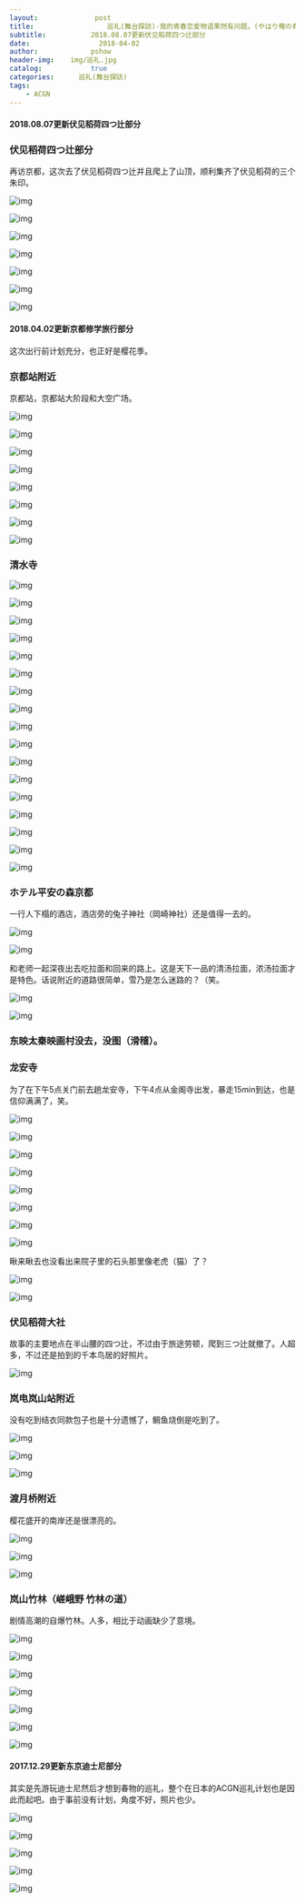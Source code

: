 ```yaml
---
layout:              post
title:                  巡礼(舞台探訪)-我的青春恋爱物语果然有问题。(やはり俺の青春ラブコメはまちがっている。)
subtitle:           2018.08.07更新伏见稻荷四つ辻部分
date:                 2018-04-02
author:             pshow
header-img:    img/巡礼.jpg
catalog:            true
categories:      巡礼(舞台探訪)
tags:
    - ACGN
---
```


#### 2018.08.07更新伏见稻荷四つ辻部分

### 伏见稻荷四つ辻部分

再访京都，这次去了伏见稻荷四つ辻并且爬上了山顶，顺利集齐了伏见稻荷的三个朱印。

![img](https://k3qpcq.bn.files.1drv.com/y4mWVwGwrbJ3HIlQ70MP-ZgpKS4xd5h0z6dUvpm8PO59LT6g01q3URliXhLCVqOrjqgsC_zWYwTy64VSS400xdAKI2k2fXH40GpF8-76Qhp9TsWMW-M5KF3S7zPDVJR85ywTut3GziXbzanYXUntI57o4awmaRs9I2b8MvPp85bJPuItkbUJVYb5llVeQDkMow5IuILNIwOqCRyvkCh49lG-A?width=4032&height=5290&cropmode=none)

![img](https://lhqycq.bn.files.1drv.com/y4mBHAmGOEGikdm6lHzjqLdpRdM1vi0XECxSZaFPhLeo5kdEoq8uEih62WYS4jawxJCLDX5mUMOxgbdtodRCdnIEbKAVG60sgWQwkR0F_E2uVTbAZoM2GoZiLKOwFa7eHdYI7yZHKNhOBesHJfG90vRgqbmrc4ku8MQjq_mMaGUbyRbdipoiDs9gOmqPuYb62nPVUwuuddgA-x9DS7F_xrbMw?width=4032&height=5290&cropmode=none)

![img](https://lhqzcq.bn.files.1drv.com/y4m7SN6V3AP5fWznSmm6FHXpIdAk7xMQWX6tzz-gNMrBuwM6KZa4dFsgxwLBO-nUQLIJIM-GI_T9of4i6cM5gchPpSRl6DznphApOJfWjL42lKxESj4S-Xqybfy2OvobZAIBokrD4b_ClsQOCBX30-lzvCrMfw9AC4Kqu33-MIKPDvTHI1zDaq4hXgWokE0AvfMoctLmuFTx8nWUHQ3DsSxWA?width=4032&height=5290&cropmode=none)

![img](https://lhqwcq.bn.files.1drv.com/y4mS-if03zErcjWxuh70V_KIhIg8wUVZvcjJ47cX8Wvyky6Pus8cZ-SrMpLcB_jnbMmPA_CXDfi1iSMT2C8vdGYNkR0cVI1mB1vV5qXaBmpkRY-6kcRtPKygDf17_FgrtkOkG1Nh_vwwW9n0xUhn-CIq_FhskADrR1q2EGXZnCadFiRbWfG-VTHCx71Tx7bXvIL2rHETdAHZQKX0iAcOYGzNg?width=4032&height=5290&cropmode=none)

![img](https://lhq1cq.bn.files.1drv.com/y4mbDEpYnNKj9FVKEWGUk-tPMWjARHWbAyh3ZeKZUwCwIhOIqbOZc44M69MIyW82JjPRcAT2SS7Uh3JakibNguDzvCxffGesuiaHrSlr26fYfkXjJddV61k-2AO-TepZ-MYdNFblSY1GMIOlcNHncKbyZfaeKf2pYZMfZwzl7q8edDpI-gwIApb6YpL2DqNsZcSZ9vUwDTlKZW7C1XWF2KpJw?width=4032&height=5290&cropmode=none)

![img](https://k3qocq.bn.files.1drv.com/y4mSTSEEzfs_bqW0e6gzIjKWWuNap4GI6p8EswccjVk2v2k4b4hhYBZAMLMOJCsI-0GODL0Oud4vI6xy-NbF3NB3yGs2DxkGN_Mee3PNfYMHLUHL5QtO5Ick6mYxkuA02Ov-uO4AU3Qye9Rh50QSj5QGlnTQvt9RelG9rOntmcm8h_ZMqJi8yhnNyFTKiDAEqjJ_CEsREpHAKNnkceIrwmD_A?width=4032&height=5290&cropmode=none)

![img](https://lhqxcq.bn.files.1drv.com/y4mDnHJ-LMy_1v58FlzD7C8-whUJGxudCNTj3EW_jiKC-w76afDgNoPkiQsMMTzDHapQ0SpMKIA-jmM3vQXvz-QSP4pE0IC24eJu4IDHWBExTwU0irThVA3EzqzIYpi3cJOkdn0umapOG7rEEKsKJZp61Qh-xBjgFtA4Te1NiUJU7XA8l75sTWd0DgVpQAEQrGqPDPdAn_QokHknIAYPhAGfg?width=3500&height=4518&cropmode=none)



####  2018.04.02更新京都修学旅行部分

这次出行前计划充分，也正好是樱花季。

### 京都站附近

京都站，京都站大阶段和大空广场。

![img](https://o8y6nw.bn.files.1drv.com/y4mBAa7pCEVp3Gvn_xGT_piFkUPwaMuohO0QrNIdswwg7UejxAU_IRw4osrYSNHD-sdQTIFzOI1-Xg0j5LHxBmkEa5yaCI9q3BEAujNOnom6F5ewBogDKBV008pTkP255ClgHV7RFl9GTgX0BEyUS9P9axP-2nx6IunNkrN6DQXZz2Rk6h2U5SnbIwksh1UQRHArRk5gteky7ACyU_CY_s82g?width=1200&height=1598&cropmode=none)

![img](https://m8afkg.bn.files.1drv.com/y4m7gBuUcXb7UA6LYsfCJHOzam3DTXAQxmPDTFG0ghBWV3s5DEkvnPlLON5pJhuKIDXCFYTvOOo2OeKfGGtp0R5xJbxhotOTNxJR7A785-Tfu-E5gY8KJPRmITSrQPXvLUAq4Sv_PgmjoLlCccW3nSsZzvJiR6gtHhH8VUCDUdcZTRytw5HeWZ0ayey2xjvWky7zCl6_yh-RtqUhD5Y9Gfr1g?width=750&height=984&cropmode=none)

![img](https://m8adkg.bn.files.1drv.com/y4m8mlyIN_ixGT6fk4NsnmXMwybnbppaQvtdL5ZB0ocC1M45BA7TUKW-JjsAMhIrhDHRzHUa2WBCBMy_Xri8Vm4zrqH5isr9noTNpNbGz50lhMuqEFHGgiqBJdJ63dpI33l_vh0lJJgkEckx2ZHdk6WERtJ9vKdq7Xtg7zqjBO9ppwSwJwbW7xDXMgvWbPWbacI_X6j1qIhKu1SeKJjqXjpoQ?width=750&height=984&cropmode=none)

![img](https://m8ahkg.bn.files.1drv.com/y4mvlQKTf7cj5-_Z53tlDdpXix7x58aPNeXYrWVbACQ3kIR7P5atnDW24HA091l0dR7V5qKvxYkOwGV7HDeIp0ecu-4G8gGgU_wsxKmAECpPlqhQMtmz_IzpT8lugEn5AxxiBd2sS0TvkrH78RI_76JPRbZRQ81OXpDOA10VM4ddpm3RbVmuDu1_8wAVf0PuY9UsPKY_juFVYSMkp-O1XD9Wg?width=1200&height=1598&cropmode=none)

![img](https://m8aakg.bn.files.1drv.com/y4mTIowzNaqexhFADZ4j6q9zrfXqaO_QCf_6r3rozQTPgBplMi1IBhu4RR5Q0xLP6gP7nfNj5BEwe1KGbbl8YTpDqOIcyVSL8FoY8h2HCe0VkWV6cy0pTsa5yFtjG2S5rAZzaYztPkz7ZZ5cmqyzIdUnVL446h1GmLZuV9fvx_HPEKSR6WCBMVF4pRQuPw0TryJBfFP5Km9ZlcQKnK0_QV7kA?width=750&height=984&cropmode=none)

![img](https://osy2nw.bn.files.1drv.com/y4m4Ii9InNnidiXAZNHUcLD14sFE2iCYBmZvqIxNMJaQCF2sh2pQt7IqQGfyqJbTuj8rFbV2XTKyuuvHjx3HXM5zhtYaVWJNWGnxiMeP1NdUQsBJfeWNM-S0mqQNTcvTfoS68uX6t2WX3hAA22PHxZpO3Jwkewt-7QpO-MxDwUZjGmAOc3P6-phAzoiRo1VdwJpNW9UWcBjfSKPRIWjvVBgnw?width=750&height=984&cropmode=none)

![img](https://m8agkg.bn.files.1drv.com/y4msYbbcyk0tbkyEf4TVQFr0Y7i0nveBggGkHqv42SJefPRXCv2rAnuZNSZ9o1-UoIRGwYJ25wP_cRRUfye2odGt1DpQYcvIvhls8bG2i9ehDmleESg8R6Lvcj0eSIf-8VyLLIjnVH1PNlblRxEWBUjenTnuKmU3tjBne_cnSb79CGvjaf0-o7ZrJ1lo3BHEFyhqWE6s5jdLwfKGjzSEz3M2w?width=750&height=984&cropmode=none)

![img](https://msatkg.bn.files.1drv.com/y4mnlygAN_YLmEbFN7IvKWMfLdvhZ7WYb9vsSxu4XTymtJKSjtyXIQt08l5i-H6omL_z19ly29fEzdsyYTaaaRRLJ5qDiFzM21DOEcVh4rNxT4zEn8a0Lyi3DmYYi9IpQ-7TvZe7eTNg0R5GjhqyKaUVgmArgZ72NStXSzQs4vDS5ZRvNi7eDr4ojMruVlljEO9DO-ucc73PZH6jLnKTZYSEg?width=750&height=984&cropmode=none)

### 清水寺

![img](https://o8y5nw.bn.files.1drv.com/y4moZ7QweSa3ROKr7l5hFpyCgHlAqs2tnII11S54uETTvgU49zp3hjmCfJW1B6hpqSTWmS0SqYWVCSkt4lUCrU8in6_4PeWDxW52fsYLyXhwjDLnA4NLpFrH2i-5eXiiA4MIaZ88QipGXtH2WgSHEazRHNkjONM3AzljAvrtO8PLVD1Pf3ANSu1wviFQRUULOn8ItE_VW9hwq2wDWwF2tfC9Q?width=1200&height=1598&cropmode=none)

![img](https://o8y1nw.bn.files.1drv.com/y4mE9uhT9FeA31WlNfhGWU9l_NT5qIZdpTinJb5ZBW-pGe0MsodgNf9V21EgNL_YOQz5czGCuntSshpnVbjnDqYmQ9vF9F8rgMydbQu7asIsbWIh9i6I2Yl3Mt9Ja4ZmvIQnk17eRxrM4aA4aKdhR1DDVwBFJJsaEHYgbnzOyJ2ShgRk2-RCBs1l_snTxkfXgtDGNBthL6vopkMQDceMPDXEg?width=750&height=984&cropmode=none)

![img](https://o8yunw.bn.files.1drv.com/y4mpjHHQGnoZlBJZt0z0UuRBrD4ahwqpbsOsSErRgD-cscdSqmROMEexi6IYxuBghW4j_uFLzg6hs6vsCQGdZUqEHpg1_rdzYEEt75skO8ZQPrrTb4acF9Y99FCTJQVHmgpDiZPzHlO2MxqELcaTvkshXTLPpGifm69Y0B7ooSf0Ht8d7lQ6_-rOpVXltDdQNd40IKDhdq2Moeti70Ax8m-Mg?width=750&height=984&cropmode=none)

![img](https://o8y8nw.bn.files.1drv.com/y4mpdsjBVIB79zfXbdpuaz7Yl7mOUAl5nRVuuB_i_b2ryFvy-dUZ557M_QhlxFBvttbzQ3TS9Y8kG44OuWlq5guX8asiL6BOnwaJmOGWRco661t29axp7ZQGRIFkAnkgZS-xp5TMbmLdTpAglZIb3Y3B-1KpOP_qbeVLm2goGy9PGZ4iPSoYs0cEEd4s175wnM_bkMlxeSXg0yoGWImGAuc8A?width=750&height=984&cropmode=none)

![img](https://o8y7nw.bn.files.1drv.com/y4mZc-ycZfa8xWZcvou4oBC2Dh2Ej16nMEkj2BjPMRuLzw30i9zJkQ_5flmml1Jwj6_83PTwrncoMzU129BICcyBp21ZdD1Z_zN16e2_njmQrM1mZyL0ptqhmvTdDDnsopIVfEqdxrL1HU6rpa6lVKDmdHAY6_ie9-Kg6pCzOBOkfovaeNHaM9rEI3baGo7NaXH-o-GOXXeQksLpXKz9dhjoQ?width=750&height=984&cropmode=none)

![img](https://o8ytnw.bn.files.1drv.com/y4mWE2Ys7exZw2t6gDiLOrdxfjlzz-FrS1uyR4CQfmFGFWa4tPEu2lQmfJPvzkFprHRYbUvirx-7Xoc3OE_6YHLa77hatyC16aqpd27du6N00lGmQMINMniuoKgDLBWbHVlMlMykQ-O2sI1zWNlQD65JrgRimZlXTuVzewMqWRcHi0W7oWaPM_oxzNGhuNSRC7JDeQg_wXusYIpLVvLWjzeVA?width=750&height=984&cropmode=none)

![img](https://pmy4nw.bn.files.1drv.com/y4mlAJe1L5MRi5cnx72OV52kmcnxO4rxs1Tzc6ERC1aWHUdUILBhkkqyjrZVynzfgzkW93KExeiW-X9yoA8XHih-lYYIzhaTj4iXEuvTDnO8VpH6HzwMDuGP8BFvQRiZsHYZw5hQuFSs5Ul1NQxNhR1-Zp_nQJdB_bSnUAeBRWdjUxlaLbU32ETKXeYyywYdXOkAJlpjUxndxG7y8MaHwUERA?width=1200&height=1598&cropmode=none)

![img](https://pmy1nw.bn.files.1drv.com/y4mVP-fQ-RKdeJiH6zD3uhtuta7vxPMbcc1oMRyLKzMowsDtFJzLPBVlXHoG-ASRWXvJnbEbHmk3_D9CyDkc_ewfg9gq1psiX_9CzeO0z54uBd3vglY5sKlaU8ma5PN4vAXBzM5kTT1WBTGYXEKX_gZYixqIA3rdZ_ic--M30Ko4mWQmzYAXtJWcw97B4q11IsPWQ7TvOseNCnJIrQcJDeveg?width=1200&height=1598&cropmode=none)

![img](https://o8y4nw.bn.files.1drv.com/y4mFxAtJm-AO9Hj0a8s3IzSs49b_S9Okg4n4fj1X0_ZzULE3VkCGNBXYWiFRIdx-5Kx-Y6VvUjZX1g44V5ioQI0QjIcxavqDUU9Ie33e8IVl8-ryyvF7V-AgeFo4RQYAjQwwY7u73ML8_sKxemjQT3KYGiHmsRFqD_ERCbS3LFFQ04CKfGdC0g6Yq_XjTtU6rP3ugg08e59E1wcg-ZGSj2AuA?width=750&height=984&cropmode=none)

![img](https://o8y3nw.bn.files.1drv.com/y4mpbLpr4L4Sdr_zt-Fe-dPPLOFXhLeLwF-n0JfgP4GJ_XfyH3D6PA6seokMFnbQEjYsea3ZLjTrAVh58S4k1jGZalXR6punxqvsHCJ2Bq4o9pGxulMEngTZlUC-KybgmRv4eIDWeOt5tAk56ZU-IGSSnDP7mFkPpLGWsuvqUGSQ78pnsmX92tLaLW2NYSabrnvP_RdRDbhQXnH8K5WXdrIyA?width=1200&height=1598&cropmode=none)

![img](https://osy5nw.bn.files.1drv.com/y4mls-lkhbXWqlzoWvHbz0otCrJI36MfyxGKSopKFtsFQ7vX9YT6Ji1slnnLTQuYKLPu5sEM8JczdO39CZOr1ssMI-BJ4tjouYbj9ZPHWTWFGyZ5SmqwRsYVM24HWOnWmSUF9mVjh4xglh2l4S2bbovoqprSBD2Sj56jBizU0f8lY8kdCrmWQGTVWXYsB2WYkxKGi7B2QMoZhokjOKYVI1few?width=1200&height=1598&cropmode=none)

![img](https://qcafkg.bn.files.1drv.com/y4mgCJBvPbC-bSZvVMJ1SuhjOWY0tlFkItUb_qjqwgkfXEyMiunJpkudTzqnjoDmnkOLS4M2G4XtmHFQ6tNSdScrMiTITidUx9SCi-cgIeAPui53aJzWP3O3Neq22Zn44fgT6iB7-UaWTqU31Jh7NbeQes-QdC26clIQ3bl8XgcqQXj5b_nKP_gyEhbU0FpBFSmb9y03MQbm7QWAvsOV2LnTQ?width=750&height=984&cropmode=none)

![img](https://qcahkg.bn.files.1drv.com/y4m98p3yzgszTk-R1BFEfa9seOQHdLE7j2tgeBlc1NanYHz9kTg3JuDGiX59ZIIwt4PEzqhtTErKeawMRVbLTwi8UVkXpKr7saaWBkBiNE68cIh0nkqTbP_6iIp1AZ_qLKhbyrbHs3fPoZ11KGbrgetVJCenk0cW8GGFWh4OIQ12SNMAeSCfvjIaC2UfuXktZo3Rh_EKdeBSj8h8X8i-T7D9A?width=750&height=984&cropmode=none)

![img](https://osytnw.bn.files.1drv.com/y4mi7Ksbta7D8-ty6SugVetzV5fxAia53VExfHYOx0FMaL1MkpxE11sTfPjeBKDnqObGpy8g-gfLkLk5PdJ2-G0xMZBdkB69lvD89UJgybFyVG2o5MO7id1lXo6vvHJiVOuupVo6rBVKH14e3sqw6g8C-VSLXX4uSnx8Pgf9JB_tL9GRszBYPKqi4CIZIfyX34R0WBTwYGv9SuRQgRYMCgroA?width=750&height=984&cropmode=none)

![img](https://msabkg.bn.files.1drv.com/y4moqEnJmRWZhWcdSm3bCv_wr4W0H4C5K1NBkEcibvrzQM_M4eOiCCXTiJNdE5Ap9eFOhuHXXhR41pWnipJe_xRxqC8vpJq-g4vn4Ua9-Z2UWTUA68YtnLSRM9O4m6ex8Nath1gkH2CZg3mZ0IuvouCT17NlBacEh88KilSA2HDTXnQo9aLjeww-SheNWI7aHWZm3ZjF8SKCp4_ye0KtFwZGw?width=750&height=1423&cropmode=none)

![img](https://qcackg.bn.files.1drv.com/y4mKbQPlLkv4dvUYZ1xqK97OhhNo5WfvyF4FY2W76NWrRPYmsrvMzA-QLBBL-kMIFQ-RaESY2KRJ7LX6157Zggke7xgj0aItjellDWaljFUD1uVuwJVQ-GOzoLRLuJ-sQ3FfoGLduQibPKYNTebcSs4oRNJAMZFjehd8JQ3Wrg-cfMzjXV78y6OpzjAkmQKP2sGKymrDeZLjQ7hk1rBNqsKuA?width=750&height=984&cropmode=none)

![img](https://msackg.bn.files.1drv.com/y4miYVvJYgNF9RKKGvUgpWZjp7lLlCIfxuP1124Vh_2U0WSBm8QcS9xpGFvEcA8o3Hn2SzY1CRUj1-SYa9dOGmFomDJvYVsnKgxbx_YNzA1yLKUWnBJwngj-ApEADIPtuYGaHkCvPvdZaXiK3Hgw8X21Ps2CupeoPCRZ9PomNpSO3E8ggliAaGg7IEYjpBfHqhyJggZDPe8xoUABy5eVfXpCA?width=1200&height=1598&cropmode=none)

### ホテル平安の森京都

一行人下榻的酒店，酒店旁的兔子神社（岡崎神社）还是值得一去的。

![img](https://m8askg.bn.files.1drv.com/y4mhOF372v22gLtvhJ9cJy7buOKcSzbj1GYUsaZJ04YfL9cvDxYViGqwR9mToTteTK0Uebi8HCpdG3sevThrcHSo5j6d-JFqq988djdC4GmvKZ4eOjaJFDgp9I5vaFtC1E6CywECMbspomnuuwk6Wz7LbgvAhdW2WKDbOrF5FfO-5Z3Dfua18LOuDJyjxWsPGi7z-yeExNJc2i0F3n9leCtxw?width=750&height=984&cropmode=none)

![img](https://qcaakg.bn.files.1drv.com/y4mZ2OqmxYLV6qvkZX2Ocv-z87f4gq-1TRnsSP94CiVQ09dLuWNwHs47Lc6t1xY_l9_WjjfGdM_09hFh6JzXdrzSFa9m2Gp7C1-_OAWLiCNWXLU3AW3Duv0kMwrV5rvwnBFyGfssmwxwMOFDDVcG-BMns4yvx-nAQCi_zlXuJT2UL7OPJqp2smcwuRoh0viz86NteO4awmVbthskjeI-P0Iaw?width=750&height=984&cropmode=none)

和老师一起深夜出去吃拉面和回来的路上。这是天下一品的清汤拉面，浓汤拉面才是特色。话说附近的道路很简单，雪乃是怎么迷路的？（笑。

![img](https://qcaekg.bn.files.1drv.com/y4mDigFvv0RfNF_rKUawJpQH1wQ4cswVElnTXnvGFYRwK8-9S5ISaNcg8HF-ELRaaerDIWbFQ3krClmk6Iu2yu3ISV5aEoOOMCY1A_pY1mOecWBYGdAEdxvxotz3hiFlQSCKCktaUX2vu4Olmf14EqSFbwXYvgjdjbfZxGzV6DqTER_Bakmx_PbtRExzX-Q7nPI9epOyjpLqHuJwUvISuRfXA?width=750&height=984&cropmode=none)

![img](https://qcadkg.bn.files.1drv.com/y4mN5mISJvGnI7Ar5hpfxOik-1pRWE_q7URUiRInuPzFsQ1jBESW_2lpSdnGpkWcVcbuQquW2AralwoeSi7pDh3_E4tA4_W7gMPWUXYWFbU9yki5qrnkY695m2L-a4EDEUb_yg-RL0girzL1DWHtQ0Hl8ip6mWzdOgSyiBmUQPKrwsihfc2R_q4d-wqSX0p8kqx9ureaXFXL2MRfEqeEa8JIQ?width=750&height=984&cropmode=none)

### 东映太秦映画村没去，没图（滑稽）。

### 龙安寺

为了在下午5点关门前去趟龙安寺，下午4点从金阁寺出发，暴走15min到达，也是信仰满满了，笑。

![img](https://pmy2nw.bn.files.1drv.com/y4mTedfeglmMa1R-85ckLInkKmM9YxDNMCO1FNWu1mo5NtjG63IVD30Tgo1wEUMa5pwCqGdzmaQkmhRwZSmBeHfvR7MYb-hPfisTAiWGQMIzgUZsRpkdGsiP9r70CCe55ZRvMHCdhnkStStNc9_obMsl8DiuN6-qg6FJUwprR-yhP9pKLbFqV-oIJHo7R2ks0lkk-FZpWZ1P7_4iEUNpOWUvQ?width=750&height=984&cropmode=none)

![img](https://o8y2nw.bn.files.1drv.com/y4mBCWh6WImmyX4R3ikn7twjSvE59bfLn9SqGnhed3fOFJfsG0r0xMdDHcRSC_X1h8IPQJfB6GXtbbMCQS5p6iKY_YC_47OwTx463ZzZFA5vLfoy4bu3NiR1harIvX5q7NUsZ8xKHia1FmY3wTgrAFsWXzLJT0Njwz4zAxlSPVLuZ-KNsv7yuIDr0uvNHO4tfdM_wY5klm86Vwk27vkuED_2A?width=750&height=984&cropmode=none)

![img](https://osy7nw.bn.files.1drv.com/y4mL1_Yg1gT1hp86xxcFJnBuUVbRkeNLA80As4LppL0HKGrZhHacZcBHFmj7fEreXWhW_PyXYEwtoSpJ2bAiv9EWNM_dmf4ad0yM7a1XpPPMKufsRJ3lwNvDw8oR4EnXh1irW7iIbOEb7FoLmXOFEaoqsIFrHgwhGNNYbe0WksJuiWg-W3HSazdoeF2QflNpIoyVDnqGstbKq7xducHaULqlQ?width=1200&height=1598&cropmode=none)

![img](https://osy8nw.bn.files.1drv.com/y4mb4x6wkw6gaXmDv8ZuPCxlaE8Oxu3X785nU8P0yeHa24bU9wAWk6KgiPabxJ-7OZkf6Beve_PBBAee1CoH9mRiQ5SZDtigv2YLDB3q1Tig9Q2SQSPIJNk2DwF01Mc0g_a4_Q4kMXZJ2CqKDupz9_JE8eJocp5g8bJ1CkXvFm5YU319B8sZ6nZRTiCQxGAr5UZpFLxq5PfIy0A1XOr52zOmA?width=1200&height=1598&cropmode=none)

![img](https://osy3nw.bn.files.1drv.com/y4mDSQz2QP-JNVRsu37jaSLgumO0AebH6kTxtn6VLIJO93IlrX_82Tgp-7ZP_sPLb_i5gAgUeWUrekM0v11bXvqhFCCfd0FxAwiibRSF5gIgtSE-BbgMyqSVCZ_s37QA_uQQt4Elh4729FjUS6hXG8_fouiIE-btqpgPPjJqp_FVAXB908FcEguYkhFtrzHIikQiSPysGg5ZPoDVmhdnkK1Cw?width=750&height=984&cropmode=none)

![img](https://osy4nw.bn.files.1drv.com/y4mgFjlilnjX-uHfIeQdAGRzl2XQUMNWWo8VsyUxANHyjgg137Xzs72RpNVYrAP-ZeloFuMOCwxWUW3sIaceblyukxkyZC3n91sF6VWXNG2UtxCi75T412kozHcG4q1UjaiXh_TVbtUSJsHDjjVnlrq4jqscYxOOQ36FbV50aAV_5M2NZPPKTYkClQSld7OSKlWRDXKpt37KVAgX-yda6lldQ?width=1200&height=1598&cropmode=none)

![img](https://psbxew.bn.files.1drv.com/y4mOhPrOmLVR_7QXfkcTqZuRfHgBsdLztqYKWFlqup-rS3ndKgi0Pu6e8lXCGps7UqI8n4rF5ebDN8DFW6-HI78X1vpeFp1qGHt7z7hkr2Az18t8bOMmap3tjAVaeKcAAH4lGcyKDxUyiF_LQnJwGuAokDDwHWrqrxrqRjJBzCBmVZilJlgCDNchdhDGpZTa9EpGhcGrDcOThYy6tsZWXk02g?width=1200&height=1598&cropmode=none)

![img](https://m8atkg.bn.files.1drv.com/y4mCTB6K67B4lFVPSaIlAfka7tGMmpi67vvreMyMWomwKyRtfiiMRRAbd3bYBycRldDMk8rtf3vg9p7-kj7o-DDaoCrjv1TEeWMA91pskg1_979sGwuLaCQvc3U4y9D-cibswYKC_kdK9Ek09xACEwPFbl3ahqrMnKHQex12To_U79V2e_ty-nS3vdwEkdzL6VZpUVqtDDVUlLJiELAA4tN0Q?width=1200&height=1598&cropmode=none)

瞅来瞅去也没看出来院子里的石头那里像老虎（猫）了？

![img](https://m8aekg.bn.files.1drv.com/y4mvxsiDeM72jw4AxnpetkLrvpFkaignhNN5MNodYOW_Ofc06szK1qU4t0QlF6F0eL1TPBDZ7Az5oxoTiSuGcuSVmiSBDehh_7PIIhA1vzCXbTly-9OZeKsDhbs-aXkzGLRPdxHBDPX7pYw4o3YSsCyj1CVA5h3oiCs-u8Npx4TpVGDAbk0CX6azzDEj2-PIMQwjJ6LeWkh_SU040uzXJ_lRA?width=750&height=984&cropmode=none)

![img](https://msafkg.bn.files.1drv.com/y4m-76VQhNfnNdyCnJiUKH6QyDjJNjprjuXe_Sb4bLX9wAXU1SCJY7inakSbTiNrLmldTFVgHNgp6c9CYM73hSnFx26NmfJoojoKoFhLtS10G2eW_UD42kg3LT-F05wHg9RWoqTKqlhzsQYus1zHfnnI9F-9xq1fO9zmOMULN0GDYvCSAtsbD9Wa9uKHFjWtHB40DzcIBanYtoVfTKYkayh1A?width=750&height=926&cropmode=none)

### 伏见稻荷大社

故事的主要地点在半山腰的四つ辻，不过由于旅途劳顿，爬到三つ辻就撤了。人超多，不过还是拍到的千本鸟居的好照片。

![img](https://k3q2cq.bn.files.1drv.com/y4mU4ccpDzhu993XZ44sStc04xX_EF8Ctt1l0KGELVKb3zihcSsvxpa7pa_AludOmb1qCC0pmZi_uQtNgthFQUrtNS_kO6NP7osHBRb9utrEbwCGaGspM2mbnbUxh0iQSYTBeOp7klX0a_lFvwSnZx8o0WeECB6P8e9_h3LRbQRuRY4SzP_68NGKFpSRrWnyAXShKMzms8Eozu5bkOeSr7_bw?width=4032&height=4748&cropmode=none)

### 岚电岚山站附近

没有吃到结衣同款包子也是十分遗憾了，鲷鱼烧倒是吃到了。

![img](https://qcabkg.bn.files.1drv.com/y4mT6hI_qYsrFwh6yXDgx_bdsfj2EQ37zHAzBe6N7ay5xBOhkt7mnTA2hCTBIeWksx37OufhCzdpS2SvfSKjKhfIOhlpv746wUm4CAkEICAzYF4ao_bon1ZTnVpk7CZUfsRoA8TXAPWi9j57C-w-9qqgwJAJHAO5XnP_3E5JNbVf5e4h81JNNi5t0fXAfQGs9Ex-tFokDWD8NLYUckeEvtMgQ?width=750&height=984&cropmode=none)

![img](https://msahkg.bn.files.1drv.com/y4mamzfBJepapBmAX8ffjViiyO9V8lHB3e2pcDz3H19Ei_8QAsJ6PZ1rDSIEhEphtPg4FhlXSa2Lkauja9eJ-Uo6aepLd4koxIm_7juBQaxJPehc10xKTSKcWFNm3Ng6afn4v1U6ADu7U5Fx6tnYNn_PbPdu2_Liai9SBGm4KiQ6NhN2L4aIWh4II1vZJ_H4V4An8sxZMm18WmzC5xKAei8nA?width=750&height=984&cropmode=none)

![img](https://osy1nw.bn.files.1drv.com/y4mbGWRvCTdu6prvzcHiAgouMiEyvt0TfATeS-hhd0jr6D1LNZonyHDlFNSboZRwomvZQjo1J50mnFx46tJF-cHJj0OlFlR_36jlFWSealCED-si7QZp8Ow1sW48Nz311v-SyZwisbAbNADwJEisvJlX27Vrkq8NflQFDuOumDfeoExxkrx_J3wOU8sZ63ZFX27MK5kDdSfejpHIsEH2Hn0MQ?width=1200&height=1598&cropmode=none)

### 渡月桥附近

樱花盛开的南岸还是很漂亮的。

![img](https://osy6nw.bn.files.1drv.com/y4m7jDSgObu5IK9w8Xc5rCVVQVX6Y9jym1VOI3ipuE3-HmjgLuY6qvF4qShhpvubb3cZ4XpPB6dn2yatl0NpKH477uB_B7cHXcfFfV4lTzYKqCSevRD-2CWtH52bXa_BPBfPCCL4iCbnagXFn5nob5eGHSHa81v34zuDy-3KKRsJAb9AB5i4S2AJh2VrC1oC8mfPK9QBbdYXpg6QpI8sGGGbQ?width=1200&height=1598&cropmode=none)

![img](https://qcatkg.bn.files.1drv.com/y4mfEYct1YYjuKsfXxw36oxgCPVBheLB-9TrdpgNKBSlL6vEBrDMeGqQzgdad9M7ADK1ipASjkNmCYsr3w-ZpHb7igDELBSOtAZHjc4zsfB88NatzV5asIs59JOeo8C3AKw0mIvzKYKcE7v6ZOd584kapMQ9CxX8-HrgnIxQuRw9RtKst2DNHAH_VXteIZb4rI_9gqEGpmeIcLJ3svGxHK1gg?width=750&height=984&cropmode=none)

![img](https://msaekg.bn.files.1drv.com/y4mAmPtQSo9Z9i1GM77km5sDYf80TfF0IH6316aI9NCv6uI6LAZPlNOfYneztSM59m2l1ZSrYQAJg8Pa-w9e8x_cXZ8JjHmiuKxVero0ALMT4NAGlZ7D2HDapIXxoAwgWMCrbkjI1gRRsILMWGJUmET0TnC2WZZf78M0lgZ-os1keu3fzYMbSlj4dYl23NQpr0SDrp1B6AQ2F72GLhJC67stA?width=1200&height=1598&cropmode=none)

### 岚山竹林（嵯峨野 竹林の道）

剧情高潮的自爆竹林。人多，相比于动画缺少了意境。

![img](https://m8ackg.bn.files.1drv.com/y4ml7Fowl3OQZjb9Swgmv9U7Svw-S2G89HGFEWkL5eCzLORUcltNU3d8TgiDDhS7WbCcTKkdwsO0J1I-BAb6On-0-ExPWnLD2V17pCh4K8HRWw9NmLX-RS80KUxy7Ur2tz0foyCbvW9mnnMQuXLbnSLD9MUtWuJfFtbe34timBJt-JF2gTVzQFa8dOzdyQd_b3oyflLDl0o7P5HDumJmajATA?width=750&height=984&cropmode=none)

![img](https://msaskg.bn.files.1drv.com/y4m8ToXAkcp0US0liMBTYfYE8ejj7cYgcWbR3lTKHdoBn2s8xRHFAbAHaM7VofAMjtXiOZ5Ruy5MXEA6Lb48-HkNhVXwMaDFQZcane5dViP64Bu0AcOET13Xg-7mroJvsIeIzWGYfd5RuZRcWuozCZiFs5VJ6usg8p8brHXa2hOvmhoo4t3IKD4XSc7FzeRJ0FCqOJJiCsHYN5-EDK8nYmOKw?width=750&height=984&cropmode=none)

![img](https://msagkg.bn.files.1drv.com/y4mMisqN5MNQPXvhyQg4Lchygy1Q48Zp0r_ZgCE_SErv1Ui7aFJw-u4mHjHcmrKzwS_az02hl-y7j3jZuBYZuTkx44dwgnwi1a-hWrGu_FFnGyxhJxExLu_yym5Yl4BklBMnL4_US6ML4_WKjHkIg0O1qMKeySWu7QHLEnwBGhCgPGTaiOWaI2On8iUzvWNeZdeuI9CVji3NQFNr-OWk7OIoQ?width=750&height=984&cropmode=none)

![img](https://m8abkg.bn.files.1drv.com/y4mT8mNoaLI5V6DPNu-cpk-UesgjZmqNLw2Du8LonW4xH2rILU-BATefz02VpXMrSd8iyeWe4PgPjlfUlN06_LXSu0iQOUZ-RdwdZc590KwZ0BCayheo-P9pisc12k3zsZRhFCVlz_429NSjp2qi8pXhTHqxPQDbYa71OE0Wwc5f8bwxVWV-mAQbZ1RCRszaCxfwaEWPIG9p05QmPDCE8Pu6A?width=1200&height=1598&cropmode=none)

![img](https://msadkg.bn.files.1drv.com/y4m_PyxZOyHxBjkCrENDtGLgp0y6qzWfK47-9mWWI5HsBC7ceOothu0Lig8n1jIsbHtRPkD8rt5VSp5Mf9czsA1poo7BSc1qzO9-DatCMRQcRBKHJgEutskiwXCKFQaFMSne0NJdTbt1WaqnvEYk3j3oX5lIwcrQsiQ4lqYhou91T8HbR-35oYTWO0Mjwgx0FpSOx5YjZkNvhuEf6Lq8Q7FIQ?width=750&height=984&cropmode=none)

![img](https://qcagkg.bn.files.1drv.com/y4mV3ZEgz-hz-rJ-aAF5mZjjtPcK6NlWf1MaIyUlVkd5D4wYcHObb_IStxqy7Uv_urRm0b2ml0hYrICnQuN5WOZMD-7uX91zafPHGluTLshNzHxjwUAyPnObKalvBhKJhbmk-lsCcYOUzmssqGnbNNjFukVY04HQxSzRaFHDxA5LsFZOKa2tDTw5F4Z8aPx0Xe9SESkBcRl8s7KCxfQz__eqA?width=750&height=984&cropmode=none)

![img](https://qcaskg.bn.files.1drv.com/y4mORzKqMS6g3wtUc-hwuztujW2r-rletgtVC7FOwzms2wrnwvdxtrtdpOmlbOy9b-7Cuq0MhcTxs9OzssIB1n1orbkXs75ZMmM4XdMJOgL3NqpLct0d3DZQIlWxugRv1V9L0DJSoCQlLGyXh7ksJGtPYSTIWOGPK3CwjJaMd781DbwC92ZCPPHBGWyYQ4nod05yJkChDKc5AEs13sGvoon5Q?width=750&height=1423&cropmode=none)





#### 2017.12.29更新东京迪士尼部分

其实是先游玩迪士尼然后才想到春物的巡礼，整个在日本的ACGN巡礼计划也是因此而起吧。由于事前没有计划，角度不好，照片也少。

![img](https://n3q2cq.bn.files.1drv.com/y4mhi5Dlt7i0mIM0eMIfbHYPJaQsDi2SUZuCh7PKRXbTqU4l42CLGh-N2g5IG6tg0y7c6JcglBpI0iplLok06PG6oAg07RKib8jek6clA4aGJYedybiTfQLQHebDOltQv7jNVp15Ev1UvXTFe9B386wlcD8crF78DNDtAzFJOIovv3AGCwNC6MMGfbws3HEJm4NwF1c-T1GNyZ8Ulp55g5h-Q?width=1500&height=1498&cropmode=none)

![img](https://n3qpcq.bn.files.1drv.com/y4m_X8LObCJjRQkePPasbvi7D419ndkZ2_Ox-SGbM-_XG5YuBsGGVGHalTbiQhAoxD77jSXiZNDYxFLOGwiI7upmAEDa6WiQkh0KUQ-kVdnBycLV2tKs3pTHyD7PUh-vWemEVHVQqdWhnPQ28OGQ_qg1Ghi7ej78yCd79rhwa8HcDp9gDMHNul0NDf9Djhs4DluBYCmCOxnBS148U_hBmWAAQ?width=1200&height=1598&cropmode=none)

![img](https://n3qocq.bn.files.1drv.com/y4mVje9ZOWLA18hODfgDaI1QgHDun5Iu_vffv0nsPvmj67kwNE0WhI--4ihcLTw6dIHkmylgAVVAMOwLaAZZkCdzZHS-Z_oejZ9wEsuwfwVTvYt-U3dqe5U88XjW5bPxhFXgdh5ucFxDwsDVmq9V0eW9okYSfgNMrxZXEHUJKteI8hxKnDo1j28kPqShqSuj0qPAI4CtSDaZE8JoMet1MWuKQ?width=1200&height=1598&cropmode=none)

![img](https://n3q3cq.bn.files.1drv.com/y4mpOfgChAID09vY6epdU2yUoC_YXfafMcCZfYbWMCg3gCVJn1qjXc2LjQhBXid1qz6mhXG7K6j27xZ8qTZikZkMHIDEzmMvKQzUW5kxPA8ER8_GGyybYyUWhXEAbS0oap6AUr2D2Sk9S0J07MEC0dH0tG_U8AJz6x1sMCdQLH23_MKnJAdBeO9J6-X0GTmRmOyEEgJIGYn40EMi4JmOV6K2A?width=1200&height=1598&cropmode=none)

![img](https://ohqxcq.bn.files.1drv.com/y4m4nYgSMXyLolaG_1voPQN1HfPUqV26tnZLppO_AadsVWUCvJvxPFqcCZLZSRmLgg-Ine-qMHkF0DNdvJDqmfR6_TUFsDFo08JxOMp-z-LA1xQtjrIyz9sIrNSgWb3MVj1YIpM6h5C03ImLj3Zev49eCNv8McGGaeJ8l3l95bT1OG5_HywkTZr-Z9fr0cECjj2zgRFUnek2FBTbhff1BI4rA?width=1200&height=1598&cropmode=none)

